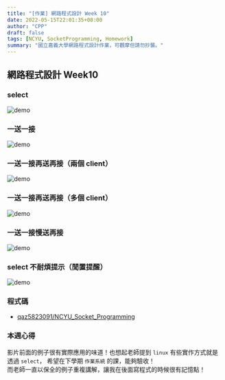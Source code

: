 ```yaml
---
title: "[作業] 網路程式設計 Week 10"
date: 2022-05-15T22:01:35+08:00
author: "CPP"
draft: false
tags: [NCYU, SocketProgramming, Homework]
summary: "國立嘉義大學網路程式設計作業，可觀摩但請勿抄襲。"
---
```


## 網路程式設計 Week10
### select
![demo](/images/select_0.png)

### 一送一接
![demo](/images/select_1.png)

### 一送一接再送再接（兩個 client）
![demo](/images/select_2.png)

### 一送一接再送再接（多個 client）
![demo](/images/select_3.png)

### 一送一接慢送再接
![demo](/images/select_4.png)

### select 不耐煩提示（閒置提醒）
![demo](/images/select_5.png)

### 程式碼
* [qaz5823091/NCYU_Socket_Programming](https://github.com/qaz5823091/NCYU_Socket_Programming/tree/main/select)

### 本週心得
影片前面的例子很有實際應用的味道！也想起老師提到 `linux` 有些實作方式就是透過 `select`，
希望在下學期 `作業系統` 的課，能夠驗收！\
而老師一直以保全的例子重複講解，讓我在後面寫程式的時候很有記憶點！

